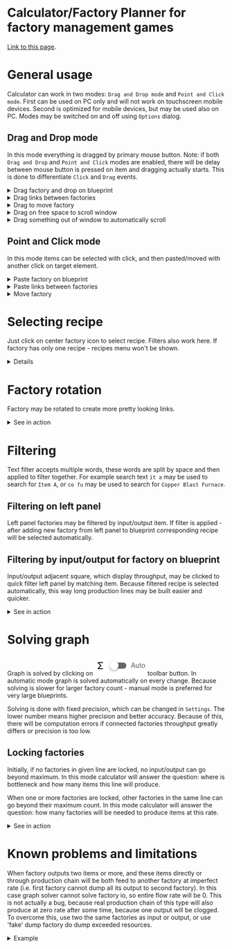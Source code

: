 # Calculator/Factory Planner for factory management games

[Link to this page](https://doubleaxe.github.io/daxfb-calculator/).

# General usage

Calculator can work in two modes: `Drag and Drop mode` and `Point and Click mode`.
First can be used on PC only and will not work on touchscreen mobile devices.
Second is optimized for mobile devices, but may be used also on PC.
Modes may be switched on and off using `Options` dialog.

## Drag and Drop mode

In this mode everything is dragged by primary mouse button.
Note: if both `Drag and Drop` and `Point and Click` modes are enabled,
there will be delay between mouse button is pressed on item and dragging actually starts.
This is done to differentiate `Click` and `Drag` events.

<details><summary>Drag factory and drop on blueprint</summary>

![drag-n-drop-1](./assets/drag-n-drop-1.gif)
</details>

<details><summary>Drag links between factories</summary>

![drag-n-drop-2](./assets/drag-n-drop-2.gif)
</details>

<details><summary>Drag to move factory</summary>

![drag-n-drop-3](./assets/drag-n-drop-3.gif)
</details>

<details><summary>Drag on free space to scroll window</summary>

![drag-n-drop-4](./assets/drag-n-drop-4.gif)
</details>

<details><summary>Drag something out of window to automatically scroll</summary>

![drag-n-drop-5](./assets/drag-n-drop-5.gif)
</details>

## Point and Click mode

In this mode items can be selected with click, and then pasted/moved with another click on target element.

<details><summary>Paste factory on blueprint</summary>

![point-n-click1](./assets/point-n-click1.gif)
</details>

<details><summary>Paste links between factories</summary>

![point-n-click2](./assets/point-n-click2.gif)
</details>

<details><summary>Move factory</summary>

![point-n-click3](./assets/point-n-click3.gif)
</details>

# Selecting  recipe

Just click on center factory icon to select recipe. Filters also work here.
If factory has only one recipe - recipes menu won't be shown.

<details><summary>Details</summary>

![recipe-selection](./assets/recipe-selection.png)
</details>

# Factory rotation

Factory may be rotated to create more pretty looking links.

<details><summary>See in action</summary>

![rotation](./assets/rotation.gif)
</details>

# Filtering

Text filter accepts multiple words, these words are split by space and then applied to filter together.
For example search text `it a` may be used to search for `Item A`, or `co fu` may be used to search for `Copper Blast Furnace`.

## Filtering on left panel

Left panel factories may be filtered by input/output item.
If filter is applied - after adding new factory from left panel to blueprint corresponding recipe will be selected automatically.

## Filtering by input/output for factory on blueprint

Input/output adjacent square, which display throughput, may be clicked to quick filter left panel by matching item.
Because filtered recipe is selected automatically, this way long production lines may be built easier and quicker.

<details><summary>See in action</summary>

![factory-filtering](./assets/factory-filtering.gif)
</details>

# Solving graph

Graph is solved by clicking on ![solve](./assets/solve.png) toolbar button.
In automatic mode graph is solved automatically on every change.
Because solving is slower for larger factory count - manual mode is preferred for very large blueprints.

Solving is done with fixed precision, which can be changed in `Settings`.
The lower number means higher precision and better accuracy.
Because of this, there will be computation errors if connected factories throughput greatly differs or precision is too low.

## Locking factories

Initially, if no factories in given line are locked, no input/output can go beyond maximum.
In this mode calculator will answer the question: where is bottleneck and how many items this line will produce.

When one or more factories are locked, other factories in the same line can go beyond their maximum count.
In this mode calculator will answer the question: how many factories will be needed to produce items at this rate.

<details><summary>See in action</summary>

![locking](./assets/locking.gif)
</details>

# Known problems and limitations

When factory outputs two items or more, and these items directly or through production chain will be both feed to another factory at imperfect rate (i.e. first factory cannot dump all its output to second factory). In this case graph solver cannot solve factory io, so entire flow rate will be 0. This is not actually a bug, because real production chain of this type will also produce at zero rate after some time, because one output will be clogged. To overcome this, use two the same factories as input or output, or use 'fake' dump factory do dump exceeded resources.

<details><summary>Example</summary>

[https://doubleaxe.github.io/daxfb/evospace-calculator/](https://doubleaxe.github.io/daxfb/evospace-calculator/)
```
DAXFBESC$eNpNz70OwyAMBOB3udkDxpAAe4bOHatMHZL-RVWHLFHevdDgNAs
6rA-fWHBDuiyYkOBnEN75yiwNiYk94ZPnccZKG7lXETyTsFfQ5fEVKSrjU3V
ePFluqmuHzQV1VgtNtBR0XfvY-2TSQmcotArGP3gpsIE8u4PI8fn7WzmZbF_
elGxIDpn37A5GyPVlw4i0YMgbu3MumpE4rOsXTWxMyA
```
![limitation-ratio](./assets/limitation-ratio.gif)
</details>
